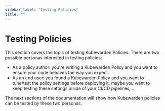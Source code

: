```yaml
---
sidebar_label: "Testing Policies"
title: ""
---
```


# Testing Policies

This section covers the topic of testing Kubewarden Policies. There are two possible
personas interested in testing policies:

  * As a policy author: you're writing a Kubewarden Policy and you want to ensure
    your code behaves the way you expect.
  * As an end user: you found a Kubewarden Policy and you want to tune/test the policy
    settings before deploying it, maybe you want to keep testing these settings
    inside of your CI/CD pipelines,...

The next sections of the documentation will show how Kubewarden policies can
be tested by these two personas.
